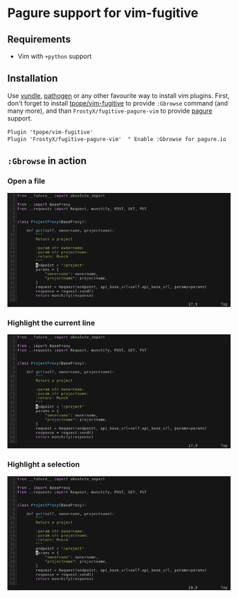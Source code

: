 # Pagure support for vim-fugitive


## Requirements

- Vim with `+python` support


## Installation

Use [vundle][vundle], [pathogen][pathogen] or any other favourite way to install vim plugins.
First, don't forget to install [tpope/vim-fugitive][vim-fugitive] to provide `:Gbrowse`
command (and many more), and than `FrostyX/fugitive-pagure-vim` to provide [pagure][pagure] support.

    Plugin 'tpope/vim-fugitive'
    Plugin 'FrostyX/fugitive-pagure-vim'  " Enable :Gbrowse for pagure.io


## `:Gbrowse` in action

### Open a file

![Open a file](img/gbrowse.gif)


### Highlight the current line

![Highlight the current line](img/gbrowse-line.gif)


### Highlight a selection

![Highlight a selection](img/gbrowse-range.gif)



[vundle]: https://github.com/VundleVim/Vundle.vim
[pathogen]: https://github.com/tpope/vim-pathogen
[vim-fugitive]: https://github.com/tpope/vim-fugitive
[pagure]: https://pagure.io
